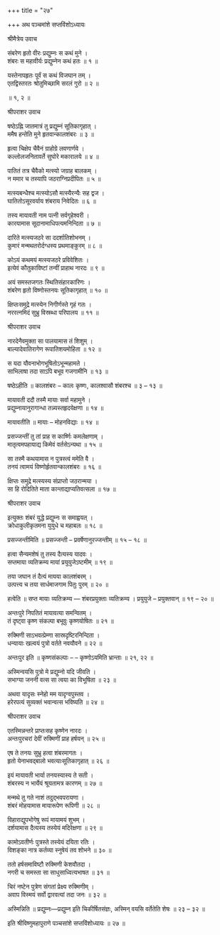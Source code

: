 +++
title = "२७"

+++
अथ पञ्चमांशे सप्तविंशोऽध्यायः

श्रीमैत्रेय उवाच

संबरेण हृतो वीरः प्रद्युम्नः स कथं मुने ।  
शंबरः स महावीर्यः प्रद्युम्नेन कथं हतः ॥ १ ॥

यस्तेनापहृतः पूर्वं स कथं विजघान तम् ।  
एतद्विस्तरतः श्रोतुमिच्छामि सरलं गुरो ॥ २ ॥

॥ १, २ ॥

श्रीपराशर उवाच

षष्ठेऽह्नि जातमात्रं तु प्रद्युम्नं सूतिकागृहात् ।  
ममैष हन्तेति मुने हृतवान्कालशंबरः ॥ ३ ॥

हृत्वा चिक्षेप चैवैनं ग्राहोग्रे लवणार्णवे ।  
कल्लोलजनितावर्ते सुघोरे मकारालये ॥ ४ ॥

पातितं तत्र चैवैको मत्स्यो जग्राह बालकम् ।  
न ममार च तस्यापि जठराग्निप्रदीपितः ॥ ५ ॥

मत्स्यबन्धैश्च मत्स्योऽसौ मत्स्यैरन्यैः सह द्वज ।  
घातितोऽसूरवर्याय शंबराय निवेदितः ॥ ६ ॥

तस्य मायावती नाम पत्नी सर्वगृहेश्वरी ।  
कारयामास सूदानामाधिपत्यमनिन्दिता ॥ ७ ॥

दारिते मत्स्यजठरे सा ददर्शातिशोभनम् ।  
कुमारं मन्मथतरोर्दग्धस्य प्रथमाङ्कुरम् ॥ ८ ॥

कोऽयं कथमयं मत्स्यजठरे प्रविवेशितः ।  
इत्येवं कौतुकाविष्टां तन्वीं प्राहाथ नारदः ॥ ९ ॥

अयं समस्तजगतः स्थितिसंहारकारिणः ।  
शंबरेण हृतो विष्णोस्तनयः सूतिकागृहात् ॥ १० ॥

क्षिप्तःसमुद्रे मत्स्येन निगीर्णस्ते गृहं गतः ।  
नररत्नमिदं सुभ्रु विस्रब्धा परिपालय ॥ ११ ॥

श्रीपराशर उवाच

नारदेनैवमुक्ता सा पालयामास तं शिशुम् ।  
बाल्यादेवातिरागेण रूपातिशयमोहिता ॥ १२ ॥

स यदा यौवनाभोगभूषितोऽभून्महामते ।  
साभिलाषा तदा साऽपि बभूव गजगामीनि ॥ १३ ॥

षष्ठेऽहीति ॥ कालशंबरः – कालः कृष्णः, कालश्वासौ शंबरश्च ॥ ३ – १३ ॥

मायावती ददौ तस्मै मायाः सर्वा महामुने ।  
प्रद्युम्नायानुरागान्धा तन्न्यस्तहृदयेक्षणा ॥ १४ ॥

मायावतीति ॥ मायाः – मोहनविद्याः ॥ १४ ॥

प्रसज्जन्तीं तु तां प्राह स कार्ष्णिः कमलेक्षणाम् ।  
मातृत्वमपहायाद्य किमेवं वर्तसेऽन्यथा ॥ १५ ॥

सा तस्मै कथयामास न पुत्रस्त्वं ममेति वै ।  
तनयं त्वामयं विष्णोर्हृतवान्कालशंबरः ॥ १६ ॥

क्षिप्तः समुद्रे मत्स्यस्य संप्राप्तो जठरान्मया ।  
सा हि रोदितिते माता कान्ताद्याप्यतिवत्सला ॥ १७ ॥

श्रीपराशर उवाच

इत्युक्तः शंबरं युद्धे प्रद्युम्नः स समाह्वयत् ।  
क्रोधाकुलीकृतमना युयुधे च महाबलः ॥ १८ ॥

प्रसज्जन्तीमिति ॥ प्रसज्जन्ती – प्रवर्षेणानुरज्जन्तीम् ॥ १५ – १८ ॥

हत्वा सैन्यमशेषं तु तस्य दैत्यस्य यादवः ।  
सप्तमाया व्यतिक्रम्य मायां प्रयुयुजेऽष्टमीम् ॥ १९ ॥

तया जघान तं दैत्यं मायया कालशंबरम् ।  
उत्पत्त्य च तया सार्धमाजगाम पितुः पुरम् ॥ २० ॥

हत्वेति ॥ सप्त मायाः व्यतिक्रम्य –– शंबरप्रयुक्ताः व्यतिक्रम्य । प्रयुयुजे – प्रयुक्तवान् ॥ १९ – २० ॥

अन्तःपुरे निपतितं मायावत्या समन्वितम् ।  
तं दृष्ट्वा कृष्ण संकल्पा बभूवुः कृष्णयोषितः ॥ २१ ॥

रुक्मिणी साऽभवत्प्रेम्णा सास्रदृष्टिरनिन्दिता ।  
धन्यायाः खल्वयं पुत्रो वर्तते नवयौवने ॥ २२ ॥

अन्तःपुर इति ॥ कृष्णसंकल्पाः – – कृष्णोऽयमिति भ्रान्ताः ॥ २१, २२ ॥

अस्मिन्वयसि पुत्रो मे प्रद्युम्नो यदि जीवति ।  
सभाग्या जननी वत्स सा त्वया का विभूषिता ॥ २३ ॥

अथवा यादृसः स्नेहो मम यादृग्वपुस्तव ।  
हरेरपत्यं सुव्यक्तं भवान्वत्स भविष्यति ॥ २४ ॥

श्रीपराशर उवाच

एतस्मिन्नन्तरे प्राप्तःसह कृष्णेन नारदः ।  
अन्तःपुरचरां देवीं रुक्मिणीं प्राह हर्षयन् ॥ २५ ॥

एष ते तनयः सुभ्रु हत्वा शंबरमागतः ।  
हृतो येनाभवद्बालो भवत्याःसूतिकागृहात् ॥ २६ ॥

इयं मायावती भार्या तनयस्यास्य ते सती ।  
शंबरस्य न भार्येयं श्रूयतामत्र कारणम् ॥ २७ ॥

मन्मथे तु गते नाशं तदुद्भवपरायणा ।  
शंबरं मोहयामास मायारूपेण रूपिणी ॥ २८ ॥

विहाराद्युपभोगेषु रूपं मायामयं शुभम् ।  
दर्शयामास दैत्यस्य तस्येयं मदिरेक्षणा ॥ २९ ॥

कामोऽवतीर्णः पुत्रस्ते तस्येयं दयिता रतिः ।  
विशङ्का नात्र कर्तव्या स्नुषेयं तव शोभने ॥ ३० ॥

ततो हर्षसमाविष्टौ रुक्मिणी केशवौतदा ।  
नगरी च समस्ता सा साधुसाध्वित्यभाषत ॥ ३१ ॥

चिरं नष्टेन पुत्रेण संगतां प्रेक्ष्य रुक्मिणीम् ।  
अवाप विस्मयं सर्वो द्वारवत्यां तदा जनः ॥ ३२ ॥

अस्मिन्निति ॥ प्रद्युम्नः—प्रद्युम्न इति चिकीर्षितसंज्ञः, अस्मिन् वयसि वर्तेतेति शेषः ॥ २३ – ३२ ॥

इति श्रीविष्णुमहापुराणे पञ्चसांशे सप्तविंशोध्यायः ॥ २७ ॥
